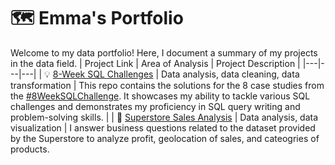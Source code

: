 # 🗺 Emma's Portfolio

Welcome to my data portfolio! Here, I document a summary of my projects in the data field. 
| Project Link | Area of Analysis | Project Description | 
|---|---|---|
| 💡 [8-Week SQL Challenges](https://github.com/emma8874/8-Week-SQL-Challenge) | Data analysis, data cleaning, data transformation | This repo contains the solutions for the 8 case studies from the [#8WeekSQLChallenge](https://8weeksqlchallenge.com). It showcases my ability to tackle various SQL challenges and demonstrates my proficiency in SQL query writing and problem-solving skills. | 
| :convenience_store: [Superstore Sales Analysis](https://github.com/emma8874/Superstore-Sales-Analysis) | Data analysis, data visualization | I answer business questions related to the dataset provided by the Superstore to analyze profit, geolocation of sales, and cateogries of products.

